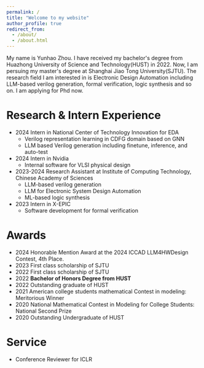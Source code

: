 ```yaml
---
permalink: /
title: "Welcome to my website"
author_profile: true
redirect_from: 
  - /about/
  - /about.html
---
```


My name is Yunhao Zhou. I have received my bachelor's degree from Huazhong University of Science and Technology(HUST) in 2022. Now, I am persuing my master's degree at Shanghai Jiao Tong University(SJTU). The research field I am interested in is Electronic Design Automation including LLM-based verilog generation, formal verification, logic synthesis and so on. I am applying for Phd now.

Research & Intern Experience
======
* 2024 Intern in National Center of Technology Innovation for EDA
  * Verilog representation learning in CDFG domain based on GNN
  * LLM based Verilog generation including finetune, inference, and auto-test
* 2024 Intern in Nvidia
  * Internal software for VLSI physical design
* 2023-2024 Research Assistant at Institute of Computing Technology, Chinese Academy of Sciences
  * LLM-based verilog generation
  * LLM for Electronic System Design Automation
  * ML-based logic synthesis
* 2023 Intern in X-EPIC
  * Software development for formal verification

Awards
======
* 2024 Honorable Mention Award at the 2024 ICCAD LLM4HWDesign Contest, 4th Place.
* 2023 First class scholarship of SJTU
* 2022 First class scholarship of SJTU
* 2022 **Bachelor of Honors Degree from HUST**
* 2022 Outstanding graduate of HUST
* 2021 American college students mathematical Contest in modeling: Meritorious Winner
* 2020 National Mathematical Contest in Modeling for College Students: National Second Prize
* 2020 Outstanding Undergraduate of HUST

Service
======
* Conference Reviewer for ICLR
